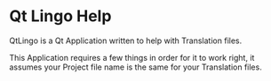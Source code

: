 # Qt Lingo Help

QtLingo is a Qt Application written to help with Translation files.

This Application requires a few things in order for it to work right,
it assumes your Project file name is the same for your Translation files.

